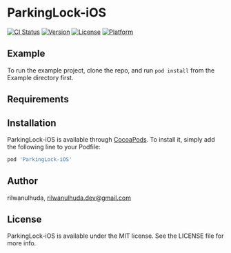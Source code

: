 # ParkingLock-iOS

[![CI Status](https://img.shields.io/travis/rilwanulhuda/ParkingLock-iOS.svg?style=flat)](https://travis-ci.org/rilwanulhuda/ParkingLock-iOS)
[![Version](https://img.shields.io/cocoapods/v/ParkingLock-iOS.svg?style=flat)](https://cocoapods.org/pods/ParkingLock-iOS)
[![License](https://img.shields.io/cocoapods/l/ParkingLock-iOS.svg?style=flat)](https://cocoapods.org/pods/ParkingLock-iOS)
[![Platform](https://img.shields.io/cocoapods/p/ParkingLock-iOS.svg?style=flat)](https://cocoapods.org/pods/ParkingLock-iOS)

## Example

To run the example project, clone the repo, and run `pod install` from the Example directory first.

## Requirements

## Installation

ParkingLock-iOS is available through [CocoaPods](https://cocoapods.org). To install
it, simply add the following line to your Podfile:

```ruby
pod 'ParkingLock-iOS'
```

## Author

rilwanulhuda, rilwanulhuda.dev@gmail.com

## License

ParkingLock-iOS is available under the MIT license. See the LICENSE file for more info.

